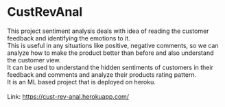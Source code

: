 # CustRevAnal
This project sentiment analysis deals with idea of reading the customer feedback and identifying the emotions to it. </br>
This is useful in any situations like positive, negative comments, so we can analyze how to make the product better than before and also understand the customer view. </br>
It can be used to understand the hidden sentiments of customers in their feedback and comments and analyze their products rating pattern. </br>
It is an ML based project that is deployed on heroku.</br></br>
Link: https://cust-rev-anal.herokuapp.com/
